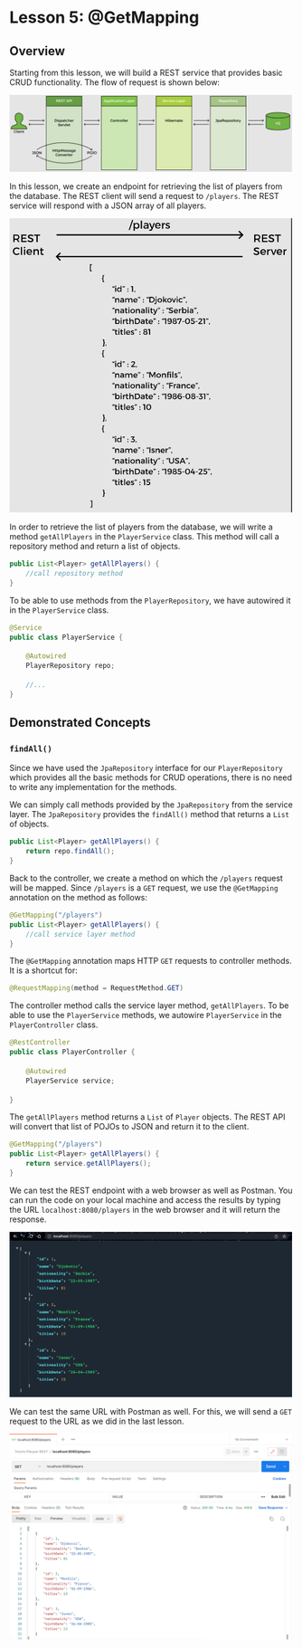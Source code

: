 # Lesson 5: @GetMapping

## Overview

Starting from this lesson, we will build a REST service that provides basic CRUD functionality. The flow of request is shown below:

<img src="images/img7.png" width="500">

In this lesson, we create an endpoint for retrieving the list of players from the database. The REST client will send a request to `/players`. The REST service will respond with a JSON array of all players.

<img src="images/img8.png" width="500">

In order to retrieve the list of players from the database, we will write a method `getAllPlayers` in the `PlayerService` class. This method will call a repository method and return a list of objects.

```java
public List<Player> getAllPlayers() {
    //call repository method
}
```

To be able to use methods from the `PlayerRepository`, we have autowired it in the `PlayerService` class.

```java
@Service
public class PlayerService {
 
    @Autowired
    PlayerRepository repo;
 
    //...
}
```

## Demonstrated Concepts

### `findAll()`

Since we have used the `JpaRepository` interface for our `PlayerRepository` which provides all the basic methods for CRUD operations, there is no need to write any implementation for the methods. 

We can simply call methods provided by the `JpaRepository` from the service layer. The `JpaRepository` provides the `findAll()` method that returns a `List` of objects.

```java
public List<Player> getAllPlayers() {
    return repo.findAll();
}
```

Back to the controller, we create a method on which the `/players` request will be mapped. Since `/players` is a `GET` request, we use the `@GetMapping` annotation on the method as follows:

```java
@GetMapping("/players")
public List<Player> getAllPlayers() {
    //call service layer method
}
```

The `@GetMapping` annotation maps HTTP `GET` requests to controller methods. It is a shortcut for:

```java
@RequestMapping(method = RequestMethod.GET)
```

The controller method calls the service layer method, `getAllPlayers`. To be able to use the `PlayerService` methods, we autowire `PlayerService` in the `PlayerController` class.

```java
@RestController
public class PlayerController {

    @Autowired
    PlayerService service;

}
```

The `getAllPlayers` method returns a `List` of `Player` objects. The REST API will convert that list of POJOs to JSON and return it to the client.

```java
@GetMapping("/players")
public List<Player> getAllPlayers() {
    return service.getAllPlayers();
}
```

We can test the REST endpoint with a web browser as well as Postman. You can run the code on your local machine and access the results by typing the URL `localhost:8080/players` in the web browser and it will return the response.

<img src="images/img9.png" width="500">

We can test the same URL with Postman as well. For this, we will send a `GET` request to the URL as we did in the last lesson.

<img src="images/img10.png" width="500">